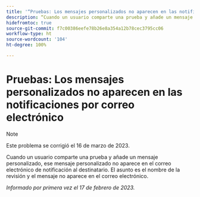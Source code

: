 ```yaml
---
title: '“Pruebas: Los mensajes personalizados no aparecen en las notificaciones por correo electrónico”'
description: “Cuando un usuario comparte una prueba y añade un mensaje personalizado, ese mensaje personalizado no aparece en el correo electrónico de notificación al destinatario. El asunto es el nombre de la revisión y el mensaje no aparece en el correo electrónico”.
hidefromtoc: true
source-git-commit: f7c00386eefe78b26e8a354a12b78cec3795cc06
workflow-type: ht
source-wordcount: '104'
ht-degree: 100%

---
```



# Pruebas: Los mensajes personalizados no aparecen en las notificaciones por correo electrónico

>[!NOTE]
>
>Este problema se corrigió el 16 de marzo de 2023.

Cuando un usuario comparte una prueba y añade un mensaje personalizado, ese mensaje personalizado no aparece en el correo electrónico de notificación al destinatario. El asunto es el nombre de la revisión y el mensaje no aparece en el correo electrónico.

_Informado por primera vez el 17 de febrero de 2023._

